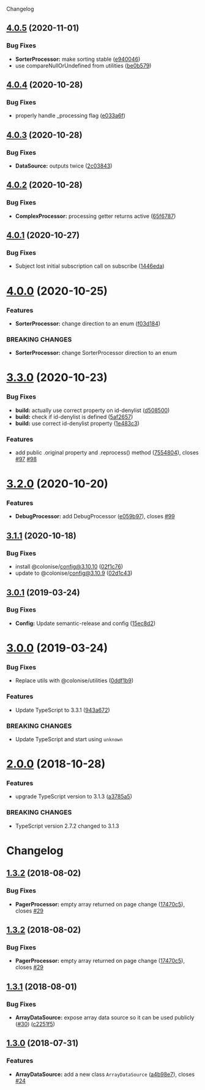 Changelog

## [4.0.5](https://github.com/Colonise/DataSource/compare/v4.0.4...v4.0.5) (2020-11-01)


### Bug Fixes

* **SorterProcessor:** make sorting stable ([e940046](https://github.com/Colonise/DataSource/commit/e940046635121376b23b80eb292881bbdd8efaae))
* use compareNullOrUndefined from utilities ([be0b579](https://github.com/Colonise/DataSource/commit/be0b57975b2d4e6962850022c1a5e2cf750fa91b))

## [4.0.4](https://github.com/Colonise/DataSource/compare/v4.0.3...v4.0.4) (2020-10-28)


### Bug Fixes

* properly handle _processing flag ([e033a6f](https://github.com/Colonise/DataSource/commit/e033a6f478ef4d84a352a2990b4b554cee76e9db))

## [4.0.3](https://github.com/Colonise/DataSource/compare/v4.0.2...v4.0.3) (2020-10-28)


### Bug Fixes

* **DataSource:** outputs twice ([2c03843](https://github.com/Colonise/DataSource/commit/2c03843525859b8165141d72f5673ab13a7294af))

## [4.0.2](https://github.com/Colonise/DataSource/compare/v4.0.1...v4.0.2) (2020-10-28)


### Bug Fixes

* **ComplexProcessor:** processing getter returns active ([65f6787](https://github.com/Colonise/DataSource/commit/65f6787e9d7812bbc78df7e7cd3aa5d7da6a4dea))

## [4.0.1](https://github.com/Colonise/DataSource/compare/v4.0.0...v4.0.1) (2020-10-27)


### Bug Fixes

* Subject lost initial subscription call on subscribe ([1446eda](https://github.com/Colonise/DataSource/commit/1446eda069d28065821338b331635289d3cafda5))

# [4.0.0](https://github.com/Colonise/DataSource/compare/v3.3.0...v4.0.0) (2020-10-25)


### Features

* **SorterProcessor:** change direction to an enum ([f03d184](https://github.com/Colonise/DataSource/commit/f03d184f639a65be1e388ef64910c9e0a3acb604))


### BREAKING CHANGES

* **SorterProcessor:** change SorterProcessor direction to an enum

# [3.3.0](https://github.com/Colonise/DataSource/compare/v3.2.0...v3.3.0) (2020-10-23)


### Bug Fixes

* **build:** actually use correct property on id-denylist ([d508500](https://github.com/Colonise/DataSource/commit/d5085005eba0b8c60645b12037e302cf20710e77))
* **build:** check if id-denylist is defined ([5af2657](https://github.com/Colonise/DataSource/commit/5af2657d047c7c8af34ed9f61230deda1dcb550f))
* **build:** use correct id-denylist property ([1e483c3](https://github.com/Colonise/DataSource/commit/1e483c3dc4b6c41b08e6cbd70f8e3f32a376e960))


### Features

* add public .original property and .reprocess() method ([7554804](https://github.com/Colonise/DataSource/commit/7554804aa499aaf30e2b259bf2e0e35227fd3325)), closes [#97](https://github.com/Colonise/DataSource/issues/97) [#98](https://github.com/Colonise/DataSource/issues/98)

# [3.2.0](https://github.com/Colonise/DataSource/compare/v3.1.2...v3.2.0) (2020-10-20)


### Features

* **DebugProcessor:** add DebugProcessor ([e059b97](https://github.com/Colonise/DataSource/commit/e059b97c6c071cecf879c249546c9ccd8b9cc225)), closes [#99](https://github.com/Colonise/DataSource/issues/99)

## [3.1.1](https://github.com/Colonise/DataSource/compare/v3.1.0...v3.1.1) (2020-10-18)


### Bug Fixes

* install @colonise/config@3.10.10 ([02f1c76](https://github.com/Colonise/DataSource/commit/02f1c7693e4ec6f5f3d42bfb7fa47343c2d1bd05))
* update to @colonise/config@3.10.9 ([02d1c43](https://github.com/Colonise/DataSource/commit/02d1c43c2c2cd4740fbd3fd28a9dd67b4b65ea12))

## [3.0.1](https://github.com/Colonise/DataSource/compare/v3.0.0...v3.0.1) (2019-03-24)


### Bug Fixes

* **Config:** Update semantic-release and config ([15ec8d2](https://github.com/Colonise/DataSource/commit/15ec8d2))

# [3.0.0](https://github.com/Colonise/DataSource/compare/v2.0.0...v3.0.0) (2019-03-24)


### Bug Fixes

* Replace utils with @colonise/utilities ([0ddf1b9](https://github.com/Colonise/DataSource/commit/0ddf1b9))


### Features

* Update TypeScript to 3.3.1 ([943a672](https://github.com/Colonise/DataSource/commit/943a672))


### BREAKING CHANGES

* Update TypeScript and start using `unknown`

# [2.0.0](https://github.com/Colonise/DataSource/compare/v1.3.2...v2.0.0) (2018-10-28)


### Features

* upgrade TypeScript version to 3.1.3 ([a3785a5](https://github.com/Colonise/DataSource/commit/a3785a5))


### BREAKING CHANGES

* TypeScript version 2.7.2 changed to 3.1.3

# Changelog

## [1.3.2](https://github.com/Colonise/DataSource/compare/v1.3.1...v1.3.2) (2018-08-02)

### Bug Fixes

* **PagerProcessor:** empty array returned on page change ([17470c5](https://github.com/Colonise/DataSource/commit/17470c5)), closes [#29](https://github.com/Colonise/DataSource/issues/29)

## [1.3.2](https://github.com/Colonise/DataSource/compare/v1.3.1...v1.3.2) \(2018-08-02\)

### Bug Fixes

* **PagerProcessor:** empty array returned on page change \([17470c5](https://github.com/Colonise/DataSource/commit/17470c5)\), closes [#29](https://github.com/Colonise/DataSource/issues/29)

## [1.3.1](https://github.com/Colonise/DataSource/compare/v1.3.0...v1.3.1) \(2018-08-01\)

### Bug Fixes

* **ArrayDataSource:** expose array data source so it can be used publicly \([\#30](https://github.com/Colonise/DataSource/issues/30)\) \([c2251f5](https://github.com/Colonise/DataSource/commit/c2251f5)\)

## [1.3.0](https://github.com/Colonise/DataSource/compare/v1.2.0...v1.3.0) \(2018-07-31\)

### Features

* **ArrayDataSource:** add a new class `ArrayDataSource` \([a4b98e7](https://github.com/Colonise/DataSource/commit/a4b98e7)\), closes [\#24](https://github.com/Colonise/DataSource/issues/24)
